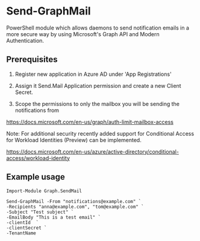 # Send-GraphMail

PowerShell module which allows daemons to send notification emails in a more secure way by using Microsoft's Graph API and Modern Authentication.

## Prerequisites 

1. Register new application in Azure AD under 'App Registrations'

2. Assign it Send.Mail Application permission and create a new Client Secret.

3. Scope the permissions to only the mailbox you will be sending the notifications from

https://docs.microsoft.com/en-us/graph/auth-limit-mailbox-access

Note: For additional security recently added support for Conditional Access for Workload Identities (Preview) can be implemented.

https://docs.microsoft.com/en-us/azure/active-directory/conditional-access/workload-identity


## Example usage 
```
Import-Module Graph.SendMail

Send-GraphMail -From "notifications@example.com" `
-Recipients "anna@example.com", "tom@example.com" `
-Subject "Test subject" `
-EmailBody "This is a test email" `
-clientId  `
-clientSecret `
-TenantName
```
